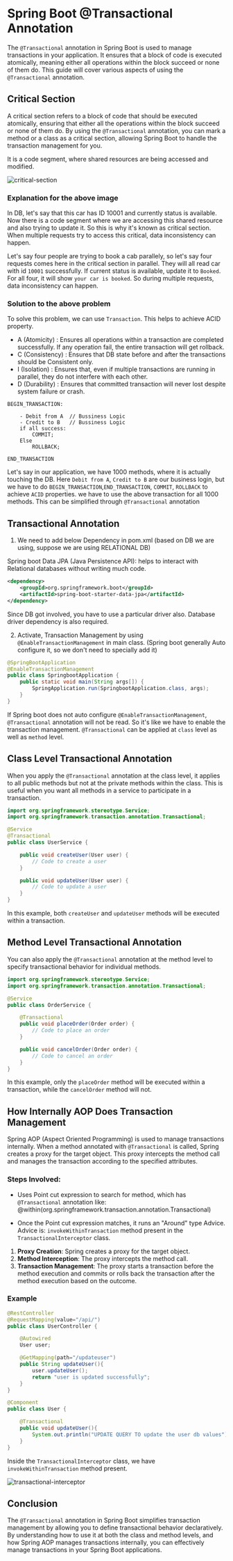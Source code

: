 # Spring Boot @Transactional Annotation

The `@Transactional` annotation in Spring Boot is used to manage transactions in your application. It ensures that a block of code is executed atomically, meaning either all operations within the block succeed or none of them do. This guide will cover various aspects of using the `@Transactional` annotation.

## Critical Section

A critical section refers to a block of code that should be executed atomically, ensuring that either all the operations within the block succeed or none of them do. By using the `@Transactional` annotation, you can mark a method or a class as a critical section, allowing Spring Boot to handle the transaction management for you.

It is a code segment, where shared resources are being accessed and modified.

![critical-section](https://github.com/DharaniDJ/spring-boot-daily-learnings/blob/assets/critical-section.png)


### Explanation for the above image
In DB, let's say that this car has ID 10001 and currently status is available. Now there is a code segment where we are accessing this shared resource and also trying to update it. So this is why it's known as critical section. When multiple requests try to access this critical, data inconsistency can happen.

Let's say four people are trying to book a cab parallely, so let's say four requests comes here in the critical section in parallel. They will all read car with id `10001` successfully. If current status is available, update it to `Booked`. For all four, it will show `your car is booked`. So during multiple requests, data inconsistency can happen.

### Solution to the above problem
To solve this problem, we can use `Transaction`. This helps to achieve ACID property.

- A (Atomicity) : Ensures all operations within a transaction are completed successfully. If any operation fail, the entire transaction will get rollback.
- C (Consistency) : Ensures that DB state before and after the transactions should be Consistent only.
- I (Isolation) : Ensures that, even if multiple transactions are running in parallel, they do not interfere with each other.
- D (Durability) : Ensures that committed transaction will never lost despite system failure or crash.

```
BEGIN_TRANSACTION:

    - Debit from A  // Bussiness Logic
    - Credit to B   // Bussiness Logic
    if all success:
        COMMIT;
    Else
        ROLLBACK;

END_TRANSACTION
```

Let's say in our application, we have 1000 methods, where it is actually touching the DB. Here `Debit from A`, `Credit to B` are our business login, but we have to do `BEGIN_TRANSACTION`,`END_TRANSACTION`, `COMMIT`, `ROLLBACK` to achieve `ACID` properties. we have to use the above transaction for all 1000 methods. This can be simplified through `@Transactional` annotation

## Transactional Annotation

1. We need to add below Dependency in pom.xml
(based on DB we are using, suppose we are using RELATIONAL DB)

Spring boot Data JPA (Java Persistence API): helps to interact with Relational databases without writing much code.
```xml
<dependency>
    <groupId>org.springframework.boot</groupId>
    <artifactId>spring-boot-starter-data-jpa</artifactId>
</dependency>
```

Since DB got involved, you have to use a particular driver also. Database driver dependency is also required.

2. Activate, Transaction Management by using `@EnableTransactionManagement` in main class. (Spring boot generally Auto configure it, so we don't need to specially add it)

```java
@SpringBootApplication
@EnableTransactionManagement
public class SpringbootApplication {
    public static void main(String args[]) {
        SpringApplication.run(SpringbootApplication.class, args);
    }
}
```

If Spring boot does not auto configure `@EnableTransactionManagement`, `@Transactional` annotation will not be read. So it's like we have to enable the transaction management. `@Transactional` can be applied at `class` level as well as `method` level.

## Class Level Transactional Annotation

When you apply the `@Transactional` annotation at the class level, it applies to all public methods but not at the private methods within the class. This is useful when you want all methods in a service to participate in a transaction.

```java
import org.springframework.stereotype.Service;
import org.springframework.transaction.annotation.Transactional;

@Service
@Transactional
public class UserService {

    public void createUser(User user) {
        // Code to create a user
    }

    public void updateUser(User user) {
        // Code to update a user
    }
}
```

In this example, both `createUser` and `updateUser` methods will be executed within a transaction.

## Method Level Transactional Annotation

You can also apply the `@Transactional` annotation at the method level to specify transactional behavior for individual methods.

```java
import org.springframework.stereotype.Service;
import org.springframework.transaction.annotation.Transactional;

@Service
public class OrderService {

    @Transactional
    public void placeOrder(Order order) {
        // Code to place an order
    }

    public void cancelOrder(Order order) {
        // Code to cancel an order
    }
}
```

In this example, only the `placeOrder` method will be executed within a transaction, while the `cancelOrder` method will not.

## How Internally AOP Does Transaction Management

Spring AOP (Aspect Oriented Programming) is used to manage transactions internally. When a method annotated with `@Transactional` is called, Spring creates a proxy for the target object. This proxy intercepts the method call and manages the transaction according to the specified attributes.

### Steps Involved:
- Uses Point cut expression to search for method, which has `@Transactional` annotation like:
@within(org.springframework.transaction.annotation.Transactional)

- Once the Point cut expression matches, it runs an "Around" type Advice.
Advice is: `invokeWithinTransaction` method present in the `TransactionalInterceptor` class.


1. **Proxy Creation**: Spring creates a proxy for the target object.
2. **Method Interception**: The proxy intercepts the method call.
3. **Transaction Management**: The proxy starts a transaction before the method execution and commits or rolls back the transaction after the method execution based on the outcome.

### Example
```java
@RestController
@RequestMapping(value="/api/")
public class UserController {

    @Autowired
    User user;

    @GetMapping(path="/updateuser")
    public String updateUser(){
        user.updateUser();
        return "user is updated successfully";
    }
}
```
```java
@Component
public class User {

    @Transactional
    public void updateUser(){
        System.out.println("UPDATE QUERY TO update the user db values");
    }
}
```

Inside the `TransactionalInterceptor` class, we have `invokeWithinTransaction` method present.

![transactional-interceptor](https://github.com/DharaniDJ/spring-boot-daily-learnings/blob/assets/transactional-interceptor.png)

## Conclusion

The `@Transactional` annotation in Spring Boot simplifies transaction management by allowing you to define transactional behavior declaratively. By understanding how to use it at both the class and method levels, and how Spring AOP manages transactions internally, you can effectively manage transactions in your Spring Boot applications.

